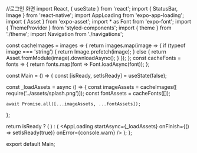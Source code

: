 //로그인 화면
import React, { useState } from 'react';
import { StatusBar, Image } from 'react-native';
import AppLoading from 'expo-app-loading';
import { Asset } from 'expo-asset';
import * as Font from 'expo-font';
import { ThemeProvider } from 'styled-components';
import { theme } from './theme';
import Navigation from './navigations';

const cacheImages = images => {
  return images.map(image => {
    if (typeof image === 'string') {
      return Image.prefetch(image);
    } else {
      return Asset.fromModule(image).downloadAsync();
    }
  });
};
const cacheFonts = fonts => {
  return fonts.map(font => Font.loadAsync(font));
};

const Main = () => {
  const [isReady, setIsReady] = useState(false);

  const _loadAssets = async () => {
    const imageAssets = cacheImages([
      require('../assets/splash.png')]);
    const fontAssets = cacheFonts([]);

    await Promise.all([...imageAssets, ...fontAssets]);
  };

  return isReady ? (
    <ThemeProvider theme={theme}>
        <StatusBar barStyle="dark-content" />
        <Navigation />
    </ThemeProvider>
  ) : (
    <AppLoading
      startAsync={_loadAssets}
      onFinish={() => setIsReady(true)}
      onError={console.warn}
    />
  );
};

export default Main;